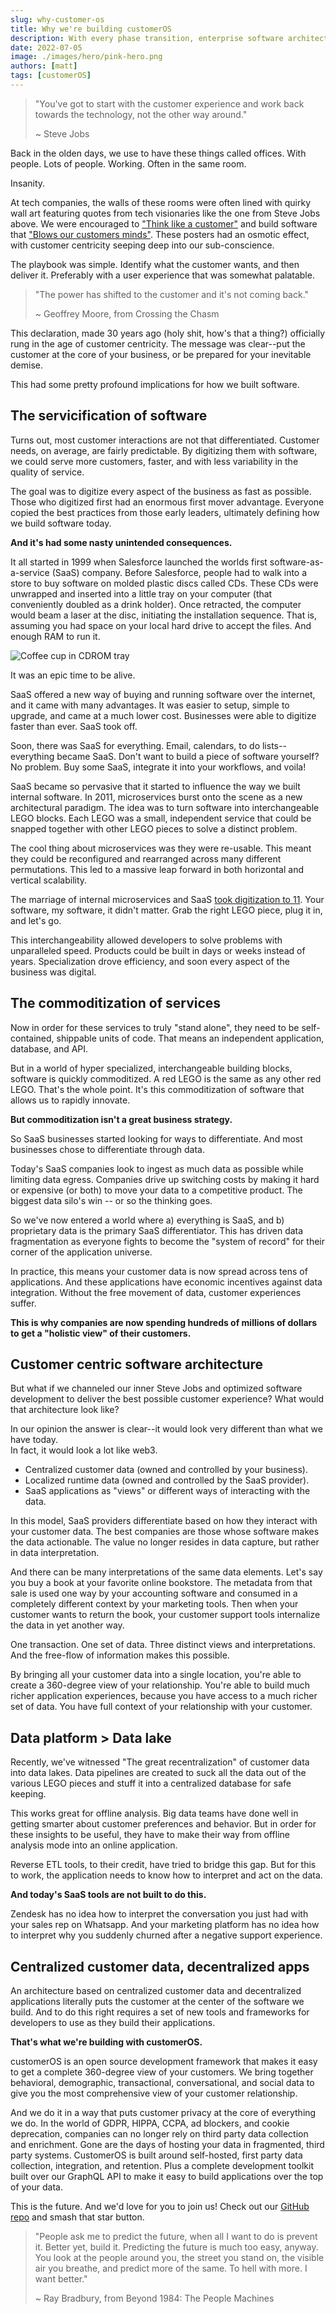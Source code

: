 ```yaml
---
slug: why-customer-os
title: Why we're building customerOS
description: With every phase transition, enterprise software architecture fundamentally changes.
date: 2022-07-05
image: ./images/hero/pink-hero.png
authors: [matt]
tags: [customerOS]
---
```



> "You've got to start with the customer experience and work back towards the technology, not the other way around."
>
>~ Steve Jobs
 
Back in the olden days, we use to have these things called offices.  With people.  Lots of people.  Working.  Often in the same room. 
 
Insanity. 

<!--truncate-->

At tech companies, the walls of these rooms were often lined with quirky wall art featuring quotes from tech visionaries like the one from Steve Jobs above. We were encouraged to ["Think like a customer"][think-like-customer] and build software that ["Blows our customers minds"][blow-minds]. These posters had an osmotic effect, with customer centricity seeping deep into our sub-conscience.   
 
The playbook was simple.  Identify what the customer wants, and then deliver it.  Preferably with a user experience that was somewhat palatable. 
 
> "The power has shifted to the customer and it's not coming back."
>
>~ Geoffrey Moore, from Crossing the Chasm

This declaration, made 30 years ago (holy shit, how's that a thing?) officially rung in the age of customer centricity. The message was clear--put the customer at the core of your business, or be prepared for your inevitable demise.  

This had some pretty profound implications for how we built software. 

## The servicification of software
 
Turns out, most customer interactions are not that differentiated.  Customer needs, on average, are fairly predictable. By digitizing them with software, we could serve more customers, faster, and with less variability in the quality of service. 
 
The goal was to digitize every aspect of the business as fast as possible.  Those who digitized first had an enormous first mover advantage. Everyone copied the best practices from those early leaders, ultimately defining how we build software today.  

**And it's had some nasty unintended consequences.**
 
It all started in 1999 when Salesforce launched the worlds first software-as-a-service (SaaS) company.  Before Salesforce, people  had to walk into a store to buy software on molded plastic discs called CDs. These CDs were unwrapped and inserted into a little tray on your computer (that conveniently doubled as a drink holder). Once retracted, the computer would beam a laser at the disc, initiating the installation sequence.  That is, assuming you had space on your local hard drive to accept the files.  And enough RAM to run it.

![Coffee cup in CDROM tray](./images/cdrom-cup-holder.jpeg)
 
It was an epic time to be alive.
 
SaaS offered a new way of buying and running software over the internet, and it came with many advantages.  It was easier to setup, simple to upgrade, and came at a much lower cost.  Businesses were able to digitize faster than ever.  SaaS took off.
 
Soon, there was SaaS for everything.  Email, calendars, to do lists--everything became SaaS.  Don't want to build a piece of software yourself?  No problem.  Buy some SaaS, integrate it into your workflows, and voila!
 
SaaS became so pervasive that it started to influence the way we built internal software.  In 2011, microservices burst onto the scene as a new architectural paradigm.  The idea was to turn software into interchangeable LEGO blocks. Each LEGO was a small, independent service that could be snapped together with other LEGO pieces to solve a distinct problem. 
 
The cool thing about microservices was they were re-usable.  This meant they could be reconfigured and rearranged across many different permutations.  This led to a massive leap forward in both horizontal and vertical scalability. 
 
The marriage of internal microservices and SaaS [took digitization to 11][eleven].  Your software, my software, it didn't matter.  Grab the right LEGO piece, plug it in, and let's go.  

This interchangeability allowed developers to solve problems with unparalleled speed.  Products could be built in days or weeks instead of years.  Specialization drove efficiency, and soon every aspect of the business was digital.

## The commoditization of services
 
Now in order for these services to truly "stand alone", they need to be self-contained, shippable units of code.  That means an independent application, database, and API.
 
But in a world of hyper specialized, interchangeable building blocks, software is quickly commoditized.  A red LEGO is the same as any other red LEGO.  That's the whole point.  It's this commoditization of software that allows us to rapidly innovate. 
 
**But commoditization isn't a great business strategy.**

So SaaS businesses started looking for ways to differentiate.  And most businesses chose to differentiate through data.
 
Today's SaaS companies look to ingest as much data as possible while limiting data egress. Companies drive up switching costs by making it hard or expensive (or both) to move your data to a competitive product.  The biggest data silo's win -- or so the thinking goes.
 
So we've now entered a world where a) everything is SaaS, and b) proprietary data is the primary SaaS differentiator.  This has driven data fragmentation as everyone fights to become the "system of record" for their corner of the application universe.  

In practice, this means your customer data is now spread across tens of applications.  And these applications have economic incentives against data integration.  Without the free movement of data, customer experiences suffer.
 
**This is why companies are now spending hundreds of millions of dollars to get a "holistic view" of their customers.**

## Customer centric software architecture
 
But what if we channeled our inner Steve Jobs and optimized software development to deliver the best possible customer experience?  What would that architecture look like?
 
In our opinion the answer is clear--it would look very different than what we have today.  
In fact, it would look a lot like web3.

- Centralized customer data (owned and controlled by your business).
- Localized runtime data (owned and controlled by the SaaS provider).
- SaaS applications as "views" or different ways of interacting with the data.

In this model, SaaS providers differentiate based on how they interact with your customer data.  The best companies are those whose software makes the data actionable. The value no longer resides in data capture, but rather in data interpretation. 
 
And there can be many interpretations of the same data elements.  Let's say you buy a book at your favorite online bookstore.  The metadata from that sale is used one way by your accounting software and consumed in a completely different context by your marketing tools.  Then when your customer wants to return the book, your customer support tools internalize the data in yet another way.  
 
One transaction.  One set of data.  Three distinct views and interpretations.  And the free-flow of information makes this possible.
 
By bringing all your customer data into a single location, you're  able to create a 360-degree view of your relationship. You're able to build much richer application experiences, because you have access to a much richer set of data.  You have full context of your relationship with your customer.
 
## Data platform > Data lake
 
Recently, we've witnessed "The great recentralization" of customer data into data lakes.  Data pipelines are created to suck all the data out of the various LEGO pieces and stuff it into a centralized database for safe keeping.  

This works great for offline analysis. Big data teams have done well in getting smarter about customer preferences and behavior. But in order for these insights to be useful, they have to make their way from offline analysis mode into an online application.
 
Reverse ETL tools, to their credit, have tried to bridge this gap. But for this to work, the application needs to know how to interpret and act on the data.

**And today's SaaS tools are not built to do this.**  

Zendesk has no idea how to interpret the conversation you just had with your sales rep on Whatsapp. And your marketing platform has no idea how to interpret why you suddenly churned after a negative support experience.

## Centralized customer data, decentralized apps
 
An architecture based on centralized customer data and decentralized applications literally puts the customer at the center of the software we build. And to do this right requires a set of new tools and frameworks for developers to use as they build their applications.  

**That's what we're building with customerOS.** 
 
customerOS is an open source development framework that makes it easy to get a complete 360-degree view of your customers. We bring together behavioral, demographic, transactional, conversational, and social data to give you the most comprehensive view of your customer relationship.
 
And we do it in a way that puts customer privacy at the core of everything we do. In the world of GDPR, HIPPA, CCPA, ad blockers, and cookie deprecation, companies can no longer rely on third party data collection and enrichment.  Gone are the days of hosting your data in fragmented, third party systems.  CustomerOS is built around self-hosted, first party data collection, integration, and retention. Plus a complete development toolkit built over our GraphQL API to make it easy to build applications over the top of your data.
 
This is the future.  And we'd love for you to join us!  Check out our [GitHub repo][customer-os] and smash that star button.
 
>"People ask me to predict the future, when all I want to do is prevent it. Better yet, build it. Predicting the future is much too easy, anyway. You look at the people around you, the street you stand on, the visible air you breathe, and predict more of the same. To hell with more. I want better."
>
>~ Ray Bradbury, from Beyond 1984: The People Machines

<!--References-->

[blow-minds]: https://startupvitamins.com/products/poster-aaron-levie-what-will-blow-our-customers-minds
[customer-os]: https://github.com/openline-ai/openline-customer-os
[eleven]: https://www.youtube.com/watch?v=KOO5S4vxi0o
[think-like-customer]: https://startupvitamins.com/products/poster-think-like-a-customer